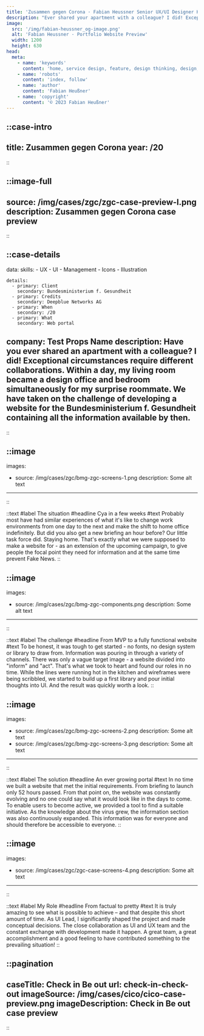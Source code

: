 ```yaml
---
title: 'Zusammen gegen Corona · Fabian Heussner Senior UX/UI Designer Hamburg'
description: "Ever shared your apartment with a colleague? I did! Exceptional circumstances require different collaboration."
image:
  src: '/img/fabian-heussner_og-image.png'
  alt: 'Fabian Heussner · Portfolio Website Preview'
  width: 1200
  height: 630
head:
  meta:
    - name: 'keywords'
      content: 'home, service design, feature, design thinking, design, ux, ui, ux/ui, product design, designer, agile, ux research, wireframes, prototyping, ux writing, design systems, components, figma, hamburg'
    - name: 'robots'
      content: 'index, follow'
    - name: 'author'
      content: 'Fabian Heußner'
    - name: 'copyright'
      content: '© 2023 Fabian Heußner'
---
```



::case-intro
---
title: Zusammen gegen Corona
year: /20
---
::

::image-full
---
source: /img/cases/zgc/zgc-case-preview-l.png
description: Zusammen gegen Corona case preview
---
::

::case-details
---
data:
    skills:
      - UX
      - UI
      - Management
      - Icons
      - Illustration

    details:
      - primary: Client
        secondary: Bundesministerium f. Gesundheit
      - primary: Credits
        secondary: Deepblue Networks AG
      - primary: When
        secondary: /20
      - primary: What
        secondary: Web portal
        
company: Test Props Name
description: Have you ever shared an apartment with a colleague? I did! Exceptional circumstances require different collaborations. Within a day, my living room became a design office and bedroom simultaneously for my surprise roommate. We have taken on the challenge of developing a website for the Bundesministerium f. Gesundheit containing all the information available by then.
---
::


::image
---
images:
  - source: /img/cases/zgc/bmg-zgc-screens-1.png
    description: Some alt text
---
::

::text
#label
The situation
#headline 
Cya in a few weeks
#text 
Probably most have had similar experiences of what it's like to change work environments from one day to the next and make the shift to home office indefinitely. But did you also get a new briefing an hour before? Our little task force did. Staying home. That's exactly what we were supposed to make a website for - as an extension of the upcoming campaign, to give people the focal point they need for information and at the same time prevent Fake News.
::

::image
---
images:
  - source: /img/cases/zgc/bmg-zgc-components.png
    description: Some alt text
---
::

::text
#label
The challenge
#headline 
From MVP to a fully functional website
#text 
To be honest, it was tough to get started - no fonts, no design system or library to draw from. Information was pouring in through a variety of channels. There was only a vague target image - a website divided into "inform" and "act". That's what we took to heart and found our roles in no time. While the lines were running hot in the kitchen and wireframes were being scribbled, we started to build up a first library and pour initial thoughts into UI. And the result was quickly worth a look. 
::

::image
---
images:
  - source: /img/cases/zgc/bmg-zgc-screens-2.png
    description: Some alt text
  - source: /img/cases/zgc/bmg-zgc-screens-3.png
    description: Some alt text
---
::

::text
#label
The solution
#headline 
An ever growing portal
#text 
In no time we built a website that met the initial requirements. From briefing to launch only 52 hours passed. From that point on, the website was constantly evolving and no one could say what it would look like in the days to come. To enable users to become active, we provided a tool to find a suitable initiative. As the knowledge about the virus grew, the information section was also continuously expanded. This information was for everyone and should therefore be accessible to everyone.
::

::image
---
images:
  - source: /img/cases/zgc/zgc-case-screens-4.png
    description: Some alt text
---
::

::text
#label
My Role
#headline 
From factual to pretty
#text 
It is truly amazing to see what is possible to achieve – and that despite this short amount of time. As UI Lead, I significantly shaped the project and made conceptual decisions. The close collaboration as UI and UX team and the constant exchange with development made it happen. A great team, a great accomplishment and a good feeling to have contributed something to the prevailing situation!
::


::pagination
---
caseTitle: Check in Be out
url: check-in-check-out
imageSource: /img/cases/cico/cico-case-preview.png
imageDescription: Check in Be out case preview
---
::
